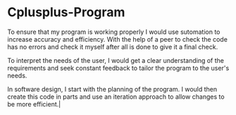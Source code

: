 # Cplusplus-Program

To ensure that my program is working properly I would use sutomation to increase accuracy and efficiency. With the help of a peer to check the code has no errors and check it myself after all is done to give it a final check.

To interpret the needs of the user, I would get a clear understanding of the requirements and seek constant feedback to tailor the program to the user's needs.

In software design, I start with the planning of the program. I would then create this code in parts and use an iteration approach to allow changes to be more efficient.|
